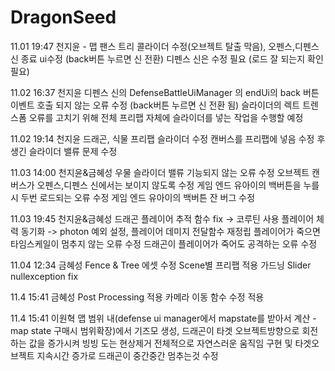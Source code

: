 # DragonSeed
11.01 19:47 천지윤 - 맵 팬스 트리 콜라이더 수정(오브젝트 탈출 막음), 오펜스,디펜스 신 종료 ui수정 (back버튼 누르면 신 전환)
디펜스 신은 수정 필요 (로드 잘 되는지 확인 필요)

11.02 16:37 천지윤 
디펜스 신의 DefenseBattleUiManager 의 endUi의 back 버튼 이벤트 호출 되지 않는 오류 수정 (back버튼 누르면 신 전환 됨)
슬라이더의 렉트 트렌스폼 오류를 고치기 위해 전체 프리팹 자체에 슬라이더를 넣는 작업을 수행할 예정 

11.02 19:14 천지윤
드래곤, 식물 프리팹 슬라이더 수정 캔버스를 프리팹에 넣음 수정 후 생긴 슬라이더 밸류 문제 수정 

11.03 14:00 천지윤&금혜성
우물 슬라이더 밸류 기능되지 않는 오류 수정 
오브젝트 캔버스가 오펜스,디펜스 신에서는 보이지 않도록 수정 
게임 엔드 유아이의 백버튼을 누를 시 두번 로드되는 오류 수정 
게임 엔드 유아이의 백버튼 잔 버그 수정

11.03 19:45 천지윤&금혜성
드래곤 플레이어 추적 함수 fix -> 코루틴 사용
플레이어 체력 동기화 -> photon 예외 설정, 플레이어 데미지 전달함수 재정립
플레이어가 죽으면 타임스케일이 멈추지 않는 오류 수정 
드래곤이 플레이어가 죽어도 공격하는 오류 수정 

11.04 12:34 금혜성
Fence & Tree 에셋 수정 
Scene별 프리팹 적용 
가드닝 Slider nullexception fix

11.4 15:41 금혜성
Post Processing 적용
카메라 이동 함수 수정 적용

11.4 15:41 이원혁
맵 범위 내(defense ui manager에서 mapstate를 받아서 계산 - map state 구매시 범위확장)에서 기즈모 생성, 드래곤이 타겟 오브젝트방향으로 회전하는 값을 증가시켜 빙빙 도는 현상제거 전체적으로 자연스러운 움직임 구현 및 타겟오브젝트 지속시간 증가로 드래곤이 중간중간 멈추는것 수정
